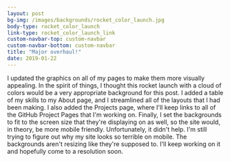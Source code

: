 ```yaml
---
layout: post
bg-img: /images/backgrounds/rocket_color_launch.jpg
body-type: rocket_color_launch
link-type: rocket_color_launch_link
custom-navbar-top: custom-navbar
custom-navbar-bottom: custom-navbar
title: "Major overhaul!"
date: 2019-01-22
---
```


I updated the graphics on all of my pages to make them more visually appealing.
In the spirit of things, I thought this rocket launch with a cloud of colors would be a very appropriate background for this post.
I added a table of my skills to my About page, and I streamlined all of the layouts that I had been making.
I also added the Projects page, where I'll keep links to all of the GitHub Project Pages that I'm working on.
Finally, I set the backgrounds to fit to the screen size that they're displaying on as well, so the site would, in theory, be more mobile friendly.
Unfortunately, it didn't help. I'm still trying to figure out why my site looks so terrible on mobile.
The backgrounds aren't resizing like they're supposed to. I'll keep working on it and hopefully come to a resolution soon.
